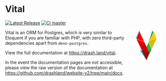 # Vital

[![Latest Release](https://img.shields.io/github/release/drashland/vital.svg?color=bright_green&label=latest)](#)
[![CI master](https://img.shields.io/github/workflow/status/drashland/vital/master?label=ci%20-%20master)](#)

<img align="right" height="100" src="./logo.svg" alt="Vital logo">

Vital is an ORM for Postgres, which is very similar to Eloquent if you are
familiar with PHP, with zero third-party dependencies apart from `deno-postgres`.

View the full documentation at https://drash.land/vital.

In the event the documentation pages are not accessible, please view the raw
version of the documentation at
https://github.com/drashland/website-v2/tree/main/docs.
